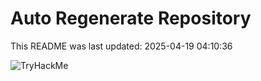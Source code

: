 # Auto Regenerate Repository

This README was last updated: 2025-04-19 04:10:36

 ![TryHackMe](https://tryhackme.com/badge/533634)